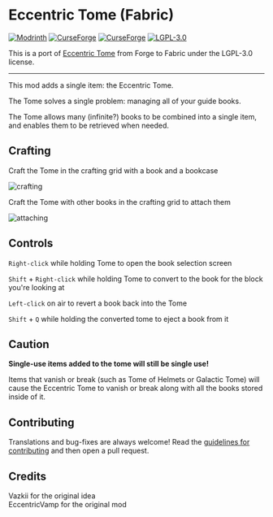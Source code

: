 # Eccentric Tome (Fabric)
[![Modrinth](https://img.shields.io/modrinth/dt/eccentric-tome-fabric?color=00AF5C&label=modrinth&logo=modrinth)](https://modrinth.com/mod/eccentric-tome-fabric)
[![CurseForge](http://cf.way2muchnoise.eu/969439.svg)](https://www.curseforge.com/minecraft/mc-mods/eccentric-tome-fabric)
[![CurseForge](http://cf.way2muchnoise.eu/versions/969439.svg)](https://www.curseforge.com/minecraft/mc-mods/eccentric-tome-fabric)
[![LGPL-3.0](https://img.shields.io/github/license/unilock/EccentricTomeFabric)](https://www.gnu.org/licenses/lgpl-3.0)

This is a port of [Eccentric Tome](https://github.com/EccentricVamp/EccentricTome) from Forge to Fabric under the LGPL-3.0 license.

***

This mod adds a single item: the Eccentric Tome.

The Tome solves a single problem: managing all of your guide books.

The Tome allows many (infinite?) books to be combined into a single item, and enables them to be retrieved when needed.

## Crafting

Craft the Tome in the crafting grid with a book and a bookcase

![crafting](crafting.png)

Craft the Tome with other books in the crafting grid to attach them

![attaching](attaching.png)

## Controls

`Right-click` while holding Tome to open the book selection screen

`Shift` + `Right-click` while holding Tome to convert to the book for the block you're looking at

`Left-click` on air to revert a book back into the Tome

`Shift` + `Q` while holding the converted tome to eject a book from it

## Caution

**Single-use items added to the tome will still be single use!**

Items that vanish or break (such as Tome of Helmets or Galactic Tome) will cause the Eccentric Tome to vanish or break along with all the books stored inside of it.

## Contributing

Translations and bug-fixes are always welcome! Read the [guidelines for contributing](CONTRIBUTING.md) and then open a pull request.

## Credits

Vazkii for the original idea  
EccentricVamp for the original mod
